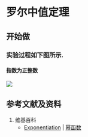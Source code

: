 # 罗尔中值定理

## 开始做

### 实验过程如下图所示.

#### 指数为正整数

![](/images/微分/微分中值定理和导数的应用/罗尔中值定理/1a1.jpg)

## 参考文献及资料

1. 维基百科
	- [Exponentiation](https://en.wikipedia.org/wiki/Exponentiation#Power_functions) | [幂函数](https://zh.wikipedia.org/wiki/幂函数) 